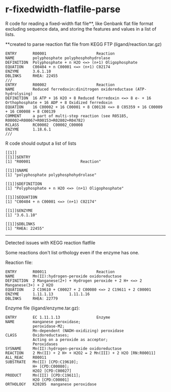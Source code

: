 # r-fixedwidth-flatfile-parse
R code for reading a fixed-width flat file**, like Genbank flat file format excluding sequence data, and storing the features and values in a list of lists.

**created to parse reaction flat file from KEGG FTP (ligand/reaction.tar.gz)
```
ENTRY       R00001                      Reaction
NAME        polyphosphate polyphosphohydrolase
DEFINITION  Polyphosphate + n H2O <=> (n+1) Oligophosphate
EQUATION    C00404 + n C00001 <=> (n+1) C02174
ENZYME      3.6.1.10
DBLINKS     RHEA: 22455
///
ENTRY       R00002                      Reaction
NAME        Reduced ferredoxin:dinitrogen oxidoreductase (ATP-hydrolysing)
DEFINITION  16 ATP + 16 H2O + 8 Reduced ferredoxin <=> 8 e- + 16 Orthophosphate + 16 ADP + 8 Oxidized ferredoxin
EQUATION    16 C00002 + 16 C00001 + 8 C00138 <=> 8 C05359 + 16 C00009 + 16 C00008 + 8 C00139
COMMENT     a part of multi-step reaction (see R05185, R00002+R00067+R00153+R02802+R04782)
RCLASS      RC00002  C00002_C00008
ENZYME      1.18.6.1
///
```
R code should output a list of lists
```
[[1]]
[[1]]$ENTRY
[1] "R00001                      Reaction"

[[1]]$NAME
[1] "polyphosphate polyphosphohydrolase"

[[1]]$DEFINITION
[1] "Polyphosphate + n H2O <=> (n+1) Oligophosphate"

[[1]]$EQUATION
[1] "C00404 + n C00001 <=> (n+1) C02174"

[[1]]$ENZYME
[1] "3.6.1.10"

[[1]]$DBLINKS
[1] "RHEA: 22455"
```
***
Detected issues with KEGG reaction flatfile

Some reactions don't list orthology even if the enzyme has one.

Reaction file:
```
ENTRY       R00011                      Reaction
NAME        Mn(II):hydrogen-peroxide oxidoreductase
DEFINITION  2 Manganese(2+) + Hydrogen peroxide + 2 H+ <=> 2 Manganese(3+) + 2 H2O
EQUATION    2 C19610 + C00027 + 2 C00080 <=> 2 C19611 + 2 C00001
ENZYME      1.11.1.13       1.11.1.16
DBLINKS     RHEA: 22779
```

Enzyme file (ligand/enzyme.tar.gz):
```
ENTRY       EC 1.11.1.13                Enzyme
NAME        manganese peroxidase;
            peroxidase-M2;
            Mn-dependent (NADH-oxidizing) peroxidase
CLASS       Oxidoreductases;
            Acting on a peroxide as acceptor;
            Peroxidases
SYSNAME     Mn(II):hydrogen-peroxide oxidoreductase
REACTION    2 Mn(II) + 2 H+ + H2O2 = 2 Mn(III) + 2 H2O [RN:R00011]
ALL_REAC    R00011
SUBSTRATE   Mn(II) [CPD:C19610];
            H+ [CPD:C00080];
            H2O2 [CPD:C00027]
PRODUCT     Mn(III) [CPD:C19611];
            H2O [CPD:C00001]
ORTHOLOGY   K20205  manganese peroxidase
```
